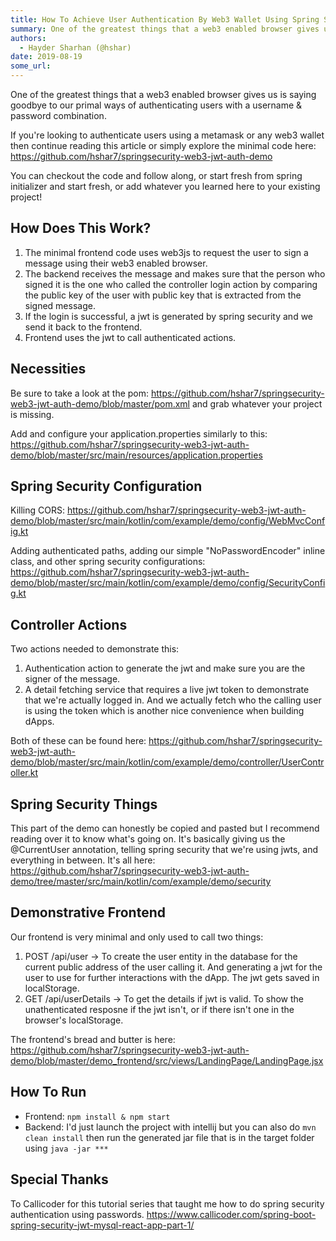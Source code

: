 ```yaml
---
title: How To Achieve User Authentication By Web3 Wallet Using Spring Security, JWTs, Web3j & Kotlin
summary: One of the greatest things that a web3 enabled browser gives us is saying goodbye to our primal ways of authenticating users with a username & password combination. If youre looking to authenticate users using a metamask or any web3 wallet then continue reading this article or simply explore the minimal code here- https-//github.com/hshar7/springsecurity-web3-jwt-auth-demo You can checkout the code and follow along, or start fresh from spring initializer and start fresh, or add whatever you lear
authors:
  - Hayder Sharhan (@hshar)
date: 2019-08-19
some_url: 
---
```


One of the greatest things that a web3 enabled browser gives us is saying goodbye to our primal ways of authenticating users with a username & password combination. 

If you're looking to authenticate users using a metamask or any web3 wallet then continue reading this article or simply explore the minimal code here: https://github.com/hshar7/springsecurity-web3-jwt-auth-demo


You can checkout the code and follow along, or start fresh from spring initializer and start fresh, or add whatever you learned here to your existing project!

## How Does This Work?
1. The minimal frontend code uses web3js to request the user to sign a message using their web3 enabled browser.
2. The backend receives the message and makes sure that the person who signed it is the one who called the controller login action by comparing the public key of the user with public key that is extracted from the signed message.
3. If the login is successful, a jwt is generated by spring security and we send it back to the frontend.
4. Frontend uses the jwt to call authenticated actions.

## Necessities

Be sure to take a look at the pom: https://github.com/hshar7/springsecurity-web3-jwt-auth-demo/blob/master/pom.xml and grab whatever your project is missing.

Add and configure your application.properties similarly to this: https://github.com/hshar7/springsecurity-web3-jwt-auth-demo/blob/master/src/main/resources/application.properties

## Spring Security Configuration

Killing CORS: https://github.com/hshar7/springsecurity-web3-jwt-auth-demo/blob/master/src/main/kotlin/com/example/demo/config/WebMvcConfig.kt

Adding authenticated paths, adding our simple "NoPasswordEncoder" inline class, and other spring security configurations: https://github.com/hshar7/springsecurity-web3-jwt-auth-demo/blob/master/src/main/kotlin/com/example/demo/config/SecurityConfig.kt

## Controller Actions

Two actions needed to demonstrate this:
1. Authentication action to generate the jwt and make sure you are the signer of the message.
2. A detail fetching service that requires a live jwt token to demonstrate that we're actually logged in. And we actually fetch who the calling user is using the token which is another nice convenience when building dApps.

Both of these can be found here: https://github.com/hshar7/springsecurity-web3-jwt-auth-demo/blob/master/src/main/kotlin/com/example/demo/controller/UserController.kt

## Spring Security Things
This part of the demo can honestly be copied and pasted but I recommend reading over it to know what's going on. It's basically giving us the @CurrentUser annotation, telling spring security that we're using jwts, and everything in between. It's all here: https://github.com/hshar7/springsecurity-web3-jwt-auth-demo/tree/master/src/main/kotlin/com/example/demo/security

## Demonstrative Frontend
Our frontend is very minimal and only used to call two things:
1. POST /api/user -> To create the user entity in the database for the current public address of the user calling it. And generating a jwt for the user to use for further interactions with the dApp. The jwt gets saved in localStorage.
2. GET /api/userDetails -> To get the details if jwt is valid. To show the unathenticated resposne if the jwt isn't, or if there isn't one in the browser's localStorage.

The frontend's bread and butter is here: https://github.com/hshar7/springsecurity-web3-jwt-auth-demo/blob/master/demo_frontend/src/views/LandingPage/LandingPage.jsx

## How To Run
- Frontend: `npm install & npm start`
- Backend: I'd just launch the project with intellij but you can also do `mvn clean install` then run the generated jar file that is in the target folder using `java -jar ***`

## Special Thanks
To Callicoder for this tutorial series that taught me how to do spring security authentication using passwords. https://www.callicoder.com/spring-boot-spring-security-jwt-mysql-react-app-part-1/


